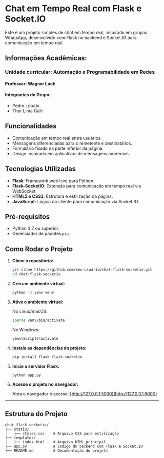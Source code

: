 # Chat em Tempo Real com Flask e Socket.IO

Este é um projeto simples de chat em tempo real, inspirado em grupos WhatsApp, desenvolvido com Flask no backend e Socket.IO para comunicação em tempo real.

## Informações Acadêmicas:
### Unidade curricular: Automação e Programabilidade em Redes
#### Professor: Wagner Loch
#### Integrantes do Grupo:
- Pedro Lobato
- Thor Lima Galli

## Funcionalidades

- Comunicação em tempo real entre usuários.
- Mensagens diferenciadas para o remetente e destinatários.
- Formulário fixado na parte inferior da página.
- Design inspirado em aplicativos de mensagens modernas.

## Tecnologias Utilizadas

- **Flask**: Framework web leve para Python.
- **Flask-SocketIO**: Extensão para comunicação em tempo real via WebSocket.
- **HTML5 e CSS3**: Estrutura e estilização da página.
- **JavaScript**: Lógica do cliente para comunicação via Socket.IO.

## Pré-requisitos

- Python 3.7 ou superior.
- Gerenciador de pacotes `pip`.

## Como Rodar o Projeto

1. **Clone o repositório:**
   ```bash
   git clone https://github.com/seu-usuario/chat-flask-socketio.git
   cd chat-flask-socketio
   ```

2. **Crie um ambiente virtual:**
   ```bash
   python -m venv venv
   ```

3. **Ative o ambiente virtual:**

   No Linux/macOS:
   ```bash
   source venv/bin/activate
   ```

   No Windows:
   ```bash
   venv\Scripts\activate
   ```

4. **Instale as dependências do projeto:**
   ```bash
   pip install flask flask-socketio
   ```

5. **Inicie o servidor Flask:**
   ```bash
   python app.py
   ```

6. **Acesse o projeto no navegador:**

   Abra o navegador e acesse: [http://127.0.0.1:5000](http://127.0.0.1:5000)

---

## Estrutura do Projeto

```plaintext
chat-flask-socketio/
├── static/
│   ├── styles.css    # Arquivo CSS para estilização
├── templates/
│   ├── index.html    # Arquivo HTML principal
├── app.py            # Código do backend com Flask e Socket.IO
├── README.md         # Documentação do projeto
